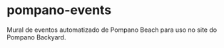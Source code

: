 # pompano-events
Mural de eventos automatizado de Pompano Beach para uso no site do Pompano Backyard.
